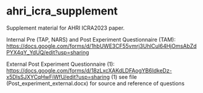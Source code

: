 # ahri_icra_supplement
Supplement material for AHRI ICRA2023 paper.

Internal Pre (TAP, NARS) and Post Experiment Questionnaire (TAM): https://docs.google.com/forms/d/1hbUWE3CF55vmrj3UhlCul64HjOmsAbZdPYX4qY_YdUQ/edit?usp=sharing

External Post Experiment Questionnaire (1): https://docs.google.com/forms/d/18zLxcXAKdLDFAogYB6IdkeDz-x5DlsSJXYCqHwFiWfU/edit?usp=sharing
(1) see file (Post_experiment_external.docx) for source and reference of questions
